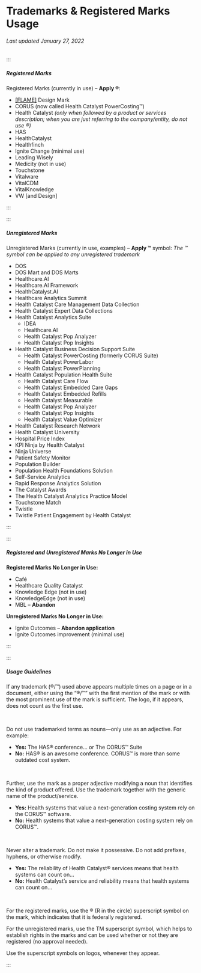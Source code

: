 # Trademarks & Registered Marks Usage

###### Last updated January 27, 2022

:::

##### Registered Marks

Registered Marks (currently in use) – **Apply ®**:

-   [[FLAME]](https://cashmere.healthcatalyst.net/styles/logo) Design Mark
-   CORUS (now called Health Catalyst PowerCosting™)
-   Health Catalyst _(only when followed by a product or services description; when you are just referring to the company/entity, do not use ®)_
-   HAS
-   HealthCatalyst
-   Healthfinch
-   Ignite Change (minimal use)
-   Leading Wisely
-   Medicity (not in use)
-   Touchstone
-   Vitalware
-   VitalCDM
-   VitalKnowledge
-   VW [and Design]

:::

:::

##### Unregistered Marks

Unregistered Marks (currently in use, examples) – **Apply ™** symbol:
_The ™ symbol can be applied to any unregistered trademark_

- DOS
- DOS Mart and DOS Marts
- Healthcare.AI
- Healthcare.AI Framework
- HealthCatalyst.AI
- Healthcare Analytics Summit
- Health Catalyst Care Management Data Collection
- Health Catalyst Expert Data Collections
- Health Catalyst Analytics Suite
  - IDEA
  - Healthcare.AI
  - Health Catalyst Pop Analyzer
  - Health Catalyst Pop Insights
- Health Catalyst Business Decision Support Suite
  - Health Catalyst PowerCosting (formerly CORUS Suite)
  - Health Catalyst PowerLabor
  - Health Catalyst PowerPlanning
- Health Catalyst Population Health Suite
  - Health Catalyst Care Flow
  - Health Catalyst Embedded Care Gaps
  - Health Catalyst Embedded Refills
  - Health Catalyst Measurable
  - Health Catalyst Pop Analyzer
  - Health Catalyst Pop Insights
  - Health Catalyst Value Optimizer
- Health Catalyst Research Network
- Health Catalyst University
- Hospital Price Index
- KPI Ninja by Health Catalyst
- Ninja Universe
- Patient Safety Monitor
- Population Builder
- Population Health Foundations Solution
- Self-Service Analytics
- Rapid Response Analytics Solution
- The Catalyst Awards
- The Health Catalyst Analytics Practice Model
- Touchstone Match
- Twistle
- Twistle Patient Engagement by Health Catalyst

:::

:::

##### Registered and Unregistered Marks No Longer in Use

**Registered Marks No Longer in Use:**

-   Café
-   Healthcare Quality Catalyst
-   Knowledge Edge (not in use)
-   KnowledgeEdge (not in use)
-   MBL – **Abandon**

**Unregistered Marks No Longer in Use:**

-   Ignite Outcomes – **Abandon application**
-   Ignite Outcomes improvement (minimal use)

:::

:::

##### Usage Guidelines

If any trademark (®/™) used above appears multiple times on a page or in a document, either using the “®/™” with the first mention of the mark or with the most prominent use of the mark is sufficient. The logo, if it appears, does not count as the first use.

&nbsp;

Do not use trademarked terms as nouns—only use as an adjective. For example:

-   **Yes:** The HAS® conference… or The CORUS™ Suite
-   **No:** HAS® is an awesome conference. CORUS™ is more than some outdated cost system.

&nbsp;

Further, use the mark as a proper adjective modifying a noun that identifies the kind of product offered. Use the trademark together with the generic name of the product/service.

-   **Yes:** Health systems that value a next-generation costing system rely on the CORUS™ software.
-   **No:** Health systems that value a next-generation costing system rely on CORUS™.

&nbsp;

Never alter a trademark. Do not make it possessive. Do not add prefixes, hyphens, or otherwise modify.

-   **Yes:** The reliability of Health Catalyst® services means that health systems can count on…
-   **No:** Health Catalyst’s service and reliability means that health systems can count on…

&nbsp;

For the registered marks, use the ® (R in the circle) superscript symbol on the mark, which indicates that it is federally registered.

For the unregistered marks, use the TM superscript symbol, which helps to establish rights in the marks and can be used whether or not they are registered (no approval needed).

Use the superscript symbols on logos, whenever they appear.

:::
